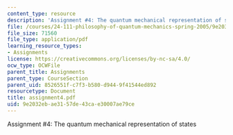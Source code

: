 ```yaml
---
content_type: resource
description: 'Assignment #4: The quantum mechanical representation of states'
file: /courses/24-111-philosophy-of-quantum-mechanics-spring-2005/9e2032ebae3157de43cae30007ae79ce_assignment4.pdf
file_size: 71560
file_type: application/pdf
learning_resource_types:
- Assignments
license: https://creativecommons.org/licenses/by-nc-sa/4.0/
ocw_type: OCWFile
parent_title: Assignments
parent_type: CourseSection
parent_uid: 8526551f-c7f3-b580-d944-9f41544ed892
resourcetype: Document
title: assignment4.pdf
uid: 9e2032eb-ae31-57de-43ca-e30007ae79ce
---
```

Assignment #4: The quantum mechanical representation of states
